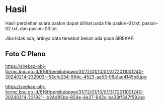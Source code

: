 # Hasil

Hasil perolehan suara paslon dapat dilihat pada file paslon-01.txt, paslon-02.txt, dan paslon-03.txt.

Jika tidak ada, artinya data tersebut belum ada pada SIREKAP.

## Foto C Plano

https://sirekap-obj-formc.kpu.go.id/616f/pemilu/ppwp/31/72/01/10/01/3172011001240-20240214-232003--53cfe234-994c-4523-aa53-06a1ad4145b8.jpg

https://sirekap-obj-formc.kpu.go.id/616f/pemilu/ppwp/31/72/01/10/01/3172011001240-20240214-231921--b24d95bb-854e-4e27-942c-ba38ff347f59.jpg
